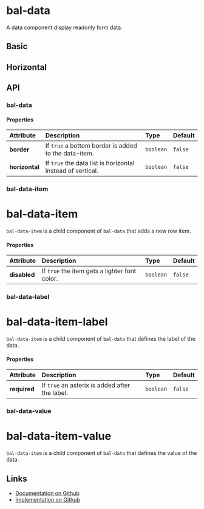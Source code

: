 # bal-data

<!-- START: human documentation top -->

A data component display readonly form data.

<!-- END: human documentation top -->

## Basic

<ClientOnly> <docs-demo-bal-data-29></docs-demo-bal-data-29></ClientOnly>

## Horizontal

<ClientOnly> <docs-demo-bal-data-30></docs-demo-bal-data-30></ClientOnly>

## API

### bal-data

#### Properties

| Attribute      | Description                                                | Type      | Default |
| :------------- | :--------------------------------------------------------- | :-------- | :------ |
| **border**     | If `true` a bottom border is added to the data-item.       | `boolean` | `false` |
| **horizontal** | If `true` the data list is horizontal instead of vertical. | `boolean` | `false` |

### bal-data-item

# bal-data-item

`bal-data-item` is a child component of `bal-data` that adds a new row item.

#### Properties

| Attribute    | Description                                   | Type      | Default |
| :----------- | :-------------------------------------------- | :-------- | :------ |
| **disabled** | If `true` the item gets a lighter font color. | `boolean` | `false` |

### bal-data-label

# bal-data-item-label

`bal-data-item` is a child component of `bal-data` that defines the label of the data.

#### Properties

| Attribute    | Description                                    | Type      | Default |
| :----------- | :--------------------------------------------- | :-------- | :------ |
| **required** | If `true` an asterix is added after the label. | `boolean` | `false` |

### bal-data-value

# bal-data-item-value

`bal-data-item` is a child component of `bal-data` that defines the value of the data.

<!-- START: human documentation bottom -->

<!-- END: human documentation bottom -->

## Links

- [Documentation on Github](https://github.com/baloise/design-system/blob/master/docs/src/components/components/bal-data.md)
- [Implementation on Github](https://github.com/baloise/design-system/blob/master/packages/components/src/components/bal-data)
